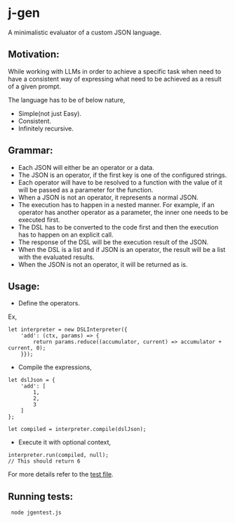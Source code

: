 # j-gen

A minimalistic evaluator of a custom JSON language.

## Motivation:

While working with LLMs in order to achieve a specific task when need to have a consistent way of expressing what need to be 
achieved as a result of a given prompt.

The language has to be of below nature,

- Simple(not just Easy).
- Consistent.
- Infinitely recursive.

## Grammar:

- Each JSON will either be an operator or a data.
- The JSON is an operator, if the first key is one of the configured strings.
- Each operator will have to be resolved to a function with the value of it will be passed as a parameter for the function.
- When a JSON is not an operator, it represents a normal JSON.
- The execution has to happen in a nested manner. For example, if an operator has another operator as a parameter, the inner one needs to be executed first.
- The DSL has to be converted to the code first and then the execution has to happen on an explicit call.
- The response of the DSL will be the execution result of the JSON.
- When the DSL is a list and if JSON is an operator, the result will be a list with the evaluated results.
- When the JSON is not an operator, it will be returned as is.

## Usage:

- Define the operators.

Ex,
```
let interpreter = new DSLInterpreter({
    'add': (ctx, params) => {
        return params.reduce((accumulator, current) => accumulator + current, 0);
    }});
```

- Compile the expressions,

```
let dslJson = {
    'add': [
        1,
        2,
        3
    ]
};

let compiled = interpreter.compile(dslJson);
```
- Execute it with optional context,

```
interpreter.run(compiled, null);
// This should return 6
```

For more details refer to the [test file](jgentest.js).

## Running tests:

```
 node jgentest.js
```
